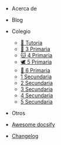 - Acerca de
- Blog

- Colegio

    - [💎 Tutoria](colegio/tutoria.md)
    - [🐶 3 Primaria](colegio/3-primaria.md)
    - [🐱 4 Primaria](colegio/4-primaria.md)
    - [🕊 5 Primaria](colegio/5-primaria.md)
    - [🦋 6 Primaria](colegio/6-primaria.md)
    - [1 Secundaria](colegio/1-secundaria.md)
    - [2 Secundaria](colegio/2-secundaria.md)
    - [3 Secundaria](colegio/3-secundaria.md)
    - [4 Secundaria](colegio/4-secundaria.md)
    - [5 Secundaria](colegio/5-secundaria.md)

- Otros

- [Awesome docsify](awesome.md)
- [Changelog](changelog.md)
